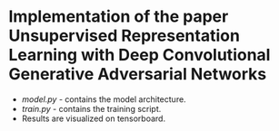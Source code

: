 # Implementation of the paper Unsupervised Representation Learning with Deep Convolutional Generative Adversarial Networks


* *model.py* - contains the model architecture.
* *train.py* - contains the training script.
* Results are visualized on tensorboard.